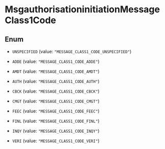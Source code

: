 

# MsgauthorisationinitiationMessageClass1Code

## Enum


* `UNSPECIFIED` (value: `"MESSAGE_CLASS1_CODE_UNSPECIFIED"`)

* `ADDE` (value: `"MESSAGE_CLASS1_CODE_ADDE"`)

* `AMDT` (value: `"MESSAGE_CLASS1_CODE_AMDT"`)

* `AUTH` (value: `"MESSAGE_CLASS1_CODE_AUTH"`)

* `CBCK` (value: `"MESSAGE_CLASS1_CODE_CBCK"`)

* `CMGT` (value: `"MESSAGE_CLASS1_CODE_CMGT"`)

* `FEEC` (value: `"MESSAGE_CLASS1_CODE_FEEC"`)

* `FINL` (value: `"MESSAGE_CLASS1_CODE_FINL"`)

* `INQY` (value: `"MESSAGE_CLASS1_CODE_INQY"`)

* `VERI` (value: `"MESSAGE_CLASS1_CODE_VERI"`)



